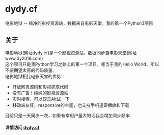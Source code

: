 # dydy.cf
电影地狱 -- 纯净的影视资源站，数据来自电影天堂，我的第一个Python3项目

## 关于
电影地狱(网址dydy.cf)是一个影视资源站，数据同步自电影天堂(网址www.dy2018.com)  
这个项目只是我Python学习之路上的第一个项目，相当于我的Hello World，所以不要期望太高的代码质量。  
电影地狱相比电影天堂的优势：
- 开放网页源码和影视抓取代码
- 没有广告！纯纯的影视资源站
- 实时搜索，可以双击Alt试一下
- 移动端友好，responsive的主题，也支持手机迅雷播放和下载

目前只是一天同步一次，如果有幸用户量大的话我会增加同步频率

#### 详情访问 [dydy.cf](http://dydy.cf)

